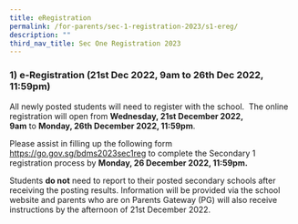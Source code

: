 ```yaml
---
title: eRegistration
permalink: /for-parents/sec-1-registration-2023/s1-ereg/
description: ""
third_nav_title: Sec One Registration 2023
---
```

### **1) e-Registration (21st Dec 2022, 9am to 26th Dec 2022, 11:59pm)**

All newly posted students will need to register with the school.  The online registration will open from **Wednesday, 21st December 2022, 9am** to **Monday, 26th December 2022, 11:59pm**.

  

Please assist in filling up the following form <a href="https://go.gov.sg/bdms2023sec1reg" target="_blank" >https://go.gov.sg/bdms2023sec1reg</a> to complete the Secondary 1 registration process by **Monday, 26 December 2022, 11:59pm.**

Students **do not** need to report to their posted secondary schools after receiving the posting results.  Information will be provided via the school website and parents who are on Parents Gateway (PG) will also receive instructions by the afternoon of 21st December 2022.